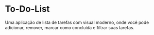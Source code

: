 # To-Do-List
Uma aplicação de lista de tarefas com visual moderno, onde você pode adicionar, remover, marcar como concluída e filtrar suas tarefas.

